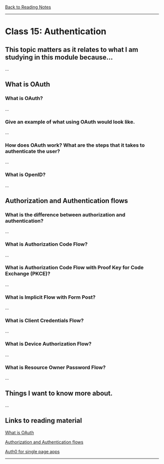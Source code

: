 [Back to Reading Notes](./README.md)

---

# Class 15: Authentication

## This topic matters as it relates to what I am studying in this module because...

...

## What is OAuth

### What is OAuth?

...

### Give an example of what using OAuth would look like.

...

### How does OAuth work? What are the steps that it takes to authenticate the user?

...

### What is OpenID?

...

## Authorization and Authentication flows

### What is the difference between authorization and authentication?

...

### What is Authorization Code Flow?

...

### What is Authorization Code Flow with Proof Key for Code Exchange (PKCE)?

...

### What is Implicit Flow with Form Post?

...

### What is Client Credentials Flow?

...

### What is Device Authorization Flow?

...

### What is Resource Owner Password Flow?

...

## Things I want to know more about.

...

## Links to reading material

[What is OAuth](https://www.csoonline.com/article/3216404/what-is-oauth-how-the-open-authorization-framework-works.html)

[Authorization and Authentication flows](https://auth0.com/docs/get-started/authentication-and-authorization-flow)

[Auth0 for single page apps](https://auth0.com/docs/libraries/auth0-react)

---
